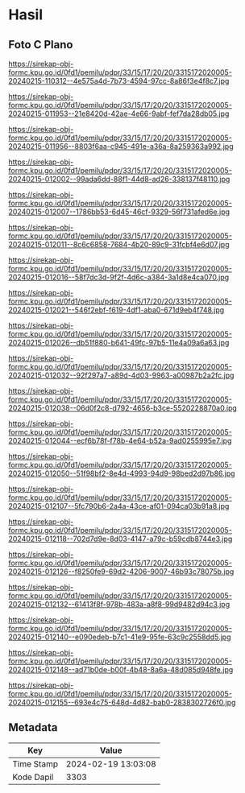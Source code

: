 # Hasil

## Foto C Plano

https://sirekap-obj-formc.kpu.go.id/0fd1/pemilu/pdpr/33/15/17/20/20/3315172020005-20240215-110312--4e575a4d-7b73-4594-97cc-8a86f3e4f8c7.jpg

https://sirekap-obj-formc.kpu.go.id/0fd1/pemilu/pdpr/33/15/17/20/20/3315172020005-20240215-011953--21e8420d-42ae-4e66-9abf-fef7da28db05.jpg

https://sirekap-obj-formc.kpu.go.id/0fd1/pemilu/pdpr/33/15/17/20/20/3315172020005-20240215-011956--8803f6aa-c945-491e-a36a-8a259363a992.jpg

https://sirekap-obj-formc.kpu.go.id/0fd1/pemilu/pdpr/33/15/17/20/20/3315172020005-20240215-012002--99ada6dd-88f1-44d8-ad26-338137f48110.jpg

https://sirekap-obj-formc.kpu.go.id/0fd1/pemilu/pdpr/33/15/17/20/20/3315172020005-20240215-012007--1786bb53-6d45-46cf-9329-56f731afed6e.jpg

https://sirekap-obj-formc.kpu.go.id/0fd1/pemilu/pdpr/33/15/17/20/20/3315172020005-20240215-012011--8c6c6858-7684-4b20-89c9-31fcbf4e6d07.jpg

https://sirekap-obj-formc.kpu.go.id/0fd1/pemilu/pdpr/33/15/17/20/20/3315172020005-20240215-012016--58f7dc3d-9f2f-4d6c-a384-3a1d8e4ca070.jpg

https://sirekap-obj-formc.kpu.go.id/0fd1/pemilu/pdpr/33/15/17/20/20/3315172020005-20240215-012021--546f2ebf-f619-4df1-aba0-671d9eb4f748.jpg

https://sirekap-obj-formc.kpu.go.id/0fd1/pemilu/pdpr/33/15/17/20/20/3315172020005-20240215-012026--db51f880-b641-49fc-97b5-11e4a09a6a63.jpg

https://sirekap-obj-formc.kpu.go.id/0fd1/pemilu/pdpr/33/15/17/20/20/3315172020005-20240215-012032--92f297a7-a89d-4d03-9963-a00987b2a2fc.jpg

https://sirekap-obj-formc.kpu.go.id/0fd1/pemilu/pdpr/33/15/17/20/20/3315172020005-20240215-012038--06d0f2c8-d792-4656-b3ce-5520228870a0.jpg

https://sirekap-obj-formc.kpu.go.id/0fd1/pemilu/pdpr/33/15/17/20/20/3315172020005-20240215-012044--ecf6b78f-f78b-4e64-b52a-9ad0255995e7.jpg

https://sirekap-obj-formc.kpu.go.id/0fd1/pemilu/pdpr/33/15/17/20/20/3315172020005-20240215-012050--51f98bf2-8e4d-4993-94d9-98bed2d97b86.jpg

https://sirekap-obj-formc.kpu.go.id/0fd1/pemilu/pdpr/33/15/17/20/20/3315172020005-20240215-012107--5fc790b6-2a4a-43ce-af01-094ca03b91a8.jpg

https://sirekap-obj-formc.kpu.go.id/0fd1/pemilu/pdpr/33/15/17/20/20/3315172020005-20240215-012118--702d7d9e-8d03-4147-a79c-b59cdb8744e3.jpg

https://sirekap-obj-formc.kpu.go.id/0fd1/pemilu/pdpr/33/15/17/20/20/3315172020005-20240215-012126--f8250fe9-69d2-4206-9007-46b93c78075b.jpg

https://sirekap-obj-formc.kpu.go.id/0fd1/pemilu/pdpr/33/15/17/20/20/3315172020005-20240215-012132--61413f8f-978b-483a-a8f8-99d9482d94c3.jpg

https://sirekap-obj-formc.kpu.go.id/0fd1/pemilu/pdpr/33/15/17/20/20/3315172020005-20240215-012140--e090edeb-b7c1-41e9-95fe-63c9c2558dd5.jpg

https://sirekap-obj-formc.kpu.go.id/0fd1/pemilu/pdpr/33/15/17/20/20/3315172020005-20240215-012148--ad71b0de-b00f-4b48-8a6a-48d085d948fe.jpg

https://sirekap-obj-formc.kpu.go.id/0fd1/pemilu/pdpr/33/15/17/20/20/3315172020005-20240215-012155--693e4c75-648d-4d82-bab0-2838302726f0.jpg


## Metadata

| Key        | Value               |
| ---------- | ------------------- |
| Time Stamp | 2024-02-19 13:03:08 |
| Kode Dapil | 3303                |



